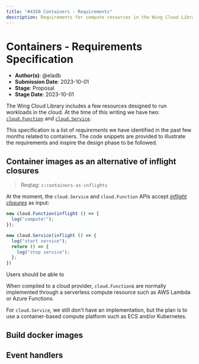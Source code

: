 ```yaml
---
title: "#4350 Containers - Requirements"
description: Requirements for compute resources in the Wing Cloud Library
---
```


# Containers - Requirements Specification

- **Author(s)**: @eladb
- **Submission Date**: 2023-10-01
- **Stage**: Proposal
- **Stage Date**: 2023-10-01

The Wing Cloud Library includes a few resources designed to run workloads in the cloud. At the time of this writing we have two: [`cloud.Function`](https://www.winglang.io/docs/standard-library/cloud/function) and [`cloud.Service`](https://www.winglang.io/docs/standard-library/cloud/service).

This specification is a list of *requirements* we have identified in the past few months related to containers. The code snippets are provided to illustrate the requirements and inspire the design phase to be followed.





## Container images as an alternative of inflight closures

> Reqtag: `c:containers-as-inflights`

At the moment, the `cloud.Service` and `cloud.Function` APIs accept [*inflight closures*](https://www.winglang.io/docs/concepts/inflights) as input:

```js
new cloud.Function(inflight () => {
  log("compute!");
});

new cloud.Service(inflight () => {
  log("start service");
  return () => {
    log("stop service");
  };
})
```

Users should be able to


When compiled to a cloud provider, `cloud.Function`s are normally implemented through a serverless compute resource such as AWS Lambda or Azure Functions. 

For `cloud.Service`, we still don't have an implementation, but the plan is to use a container-based compute platform such as ECS and/or Kubernetes.



## Build docker images

## Event handlers